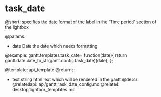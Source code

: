 task_date
=============
@short: specifies the date format of the label in the 'Time period' section of the lightbox
	
@params:
- date	Date	the date which needs formatting

@example:
gantt.templates.task_date= function(date){
    return gantt.date.date_to_str(gantt.config.task_date)(date);
};



@template:	api_template
@returns:
- text		string		html text which will be rendered in the gantt
@descr:
@relatedapi:
	api/gantt_task_date_config.md
@related:
	desktop/lightbox_templates.md

